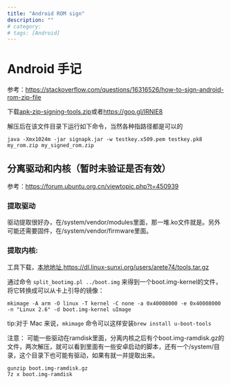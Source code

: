 ```yaml
---
title: "Android ROM sign"
description: ""
# category: 
# tags: [Android]
---
```



# Android 手记
参考：<https://stackoverflow.com/questions/16316526/how-to-sign-android-rom-zip-file>

下载[apk-zip-signing-tools.zip](/assets/soft/apk-zip-signing-tools.zip)或者<https://goo.gl/lRNlE8>

解压后在该文件目录下运行如下命令，当然各种指路径都是可以的

    java -Xmx1024m -jar signapk.jar -w testkey.x509.pem testkey.pk8 my_rom.zip my_signed_rom.zip

## 分离驱动和内核（暂时未验证是否有效）
参考：<https://forum.ubuntu.org.cn/viewtopic.php?t=450939>

### 提取驱动
驱动提取很好办，在/system/vendor/modules里面，那一堆.ko文件就是。另外可能还需要固件，在/system/vendor/firmware里面。

### 提取内核:

工具下载，[本地地址](/assets/soft/tools.tar.gz),<https://dl.linux-sunxi.org/users/arete74/tools.tar.gz>

通过命令 `split_bootimg.pl ../boot.img` 来得到一个boot.img-kernel的文件，将它转换成可以从卡上引导的镜像：

    mkimage -A arm -O linux -T kernel -C none -a 0x40008000 -e 0x40008000 -n "Linux 2.6" -d boot.img-kernel uImage

tip:对于 Mac 来说，`mkimage` 命令可以这样安装`brew install u-boot-tools`

注意：
可能一些驱动在ramdisk里面，分离内核之后有个boot.img-ramdisk.gz的文件，两次解压，就可以看到里面有一些安卓启动的脚本，还有一个/system/目录，这个目录下也可能有驱动，如果有就一并提取出来。

    gunzip boot.img-ramdisk.gz
    7z x boot.img-ramdisk


